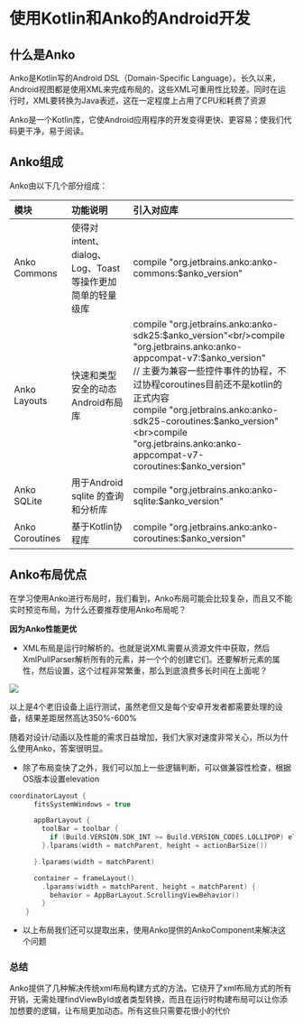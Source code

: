 # 使用Kotlin和Anko的Android开发

## 什么是Anko

Anko是Kotlin写的Android DSL（Domain-Specific Language）。长久以来，Android视图都是使用XML来完成布局的，这些XML可重用性比较差。同时在运行时，XML要转换为Java表述，这在一定程度上占用了CPU和耗费了资源

Anko是一个Kotlin库，它使Android应用程序的开发变得更快、更容易；使我们代码更干净，易于阅读。

## Anko组成
Anko由以下几个部分组成：

|模块|功能说明|引入对应库|
|:---|:----|:---|
|Anko Commons|使得对intent、dialog、Log、Toast等操作更加简单的轻量级库|compile "org.jetbrains.anko:anko-commons:$anko_version"|
|Anko Layouts|快速和类型安全的动态Android布局库|compile "org.jetbrains.anko:anko-sdk25:$anko_version"<br/>compile "org.jetbrains.anko:anko-appcompat-v7:$anko_version"<br> // 主要为兼容一些控件事件的协程，不过协程coroutines目前还不是kotlin的正式内容<br>compile "org.jetbrains.anko:anko-sdk25-coroutines:$anko_version"<br>compile "org.jetbrains.anko:anko-appcompat-v7-coroutines:$anko_version"|
|Anko SQLite|用于Android sqlite 的查询和分析库|compile "org.jetbrains.anko:anko-sqlite:$anko_version"|
|Anko Coroutines|基于Kotlin协程库|compile "org.jetbrains.anko:anko-coroutines:$anko_version"|


## Anko布局优点

在学习使用Anko进行布局时，我们看到，Anko布局可能会比较复杂，而且又不能实时预览布局，为什么还要推荐使用Anko布局呢？

**因为Anko性能更优**

+ XML布局是运行时解析的。也就是说XML需要从资源文件中获取，然后XmlPullParser解析所有的元素，并一个个的创建它们。还要解析元素的属性，然后设置，这个过程非常繁重，那么到底浪费多长时间在上面呢？

![](http://www.jcodecraeer.com/uploads/20161122/1479791216113147.png)

以上是4个老旧设备上运行测试，虽然老但又是每个安卓开发者都需要处理的设备，结果差距居然高达350%-600%

随着对设计/动画以及性能的需求日益增加，我们大家对速度非常关心，所以为什么使用Anko，答案很明显。

+ 除了布局变快了之外，我们可以加上一些逻辑判断，可以做兼容性检查，根据OS版本设置elevation

```kotlin
coordinatorLayout {
      fitsSystemWindows = true

      appBarLayout {
        toolBar = toolbar {
          if (Build.VERSION.SDK_INT >= Build.VERSION_CODES.LOLLIPOP) elevation = 4f
        }.lparams(width = matchParent, height = actionBarSize())

      }.lparams(width = matchParent)

      container = frameLayout()
        .lparams(width = matchParent, height = matchParent) {
          behavior = AppBarLayout.ScrollingViewBehavior()
        }
    }
```

+ 以上布局我们还可以提取出来，使用Anko提供的AnkoComponent来解决这个问题

### 总结
Anko提供了几种解决传统xml布局构建方式的方法。它绕开了xml布局方式的所有开销，无需处理findViewById或者类型转换，而且在运行时构建布局可以让你添加想要的逻辑，让布局更加动态。所有这些只需要花很小的代价

#
